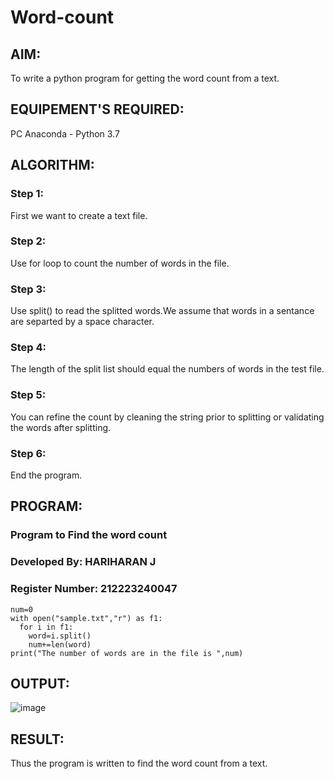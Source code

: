 # Word-count
## AIM:
To write a python program for getting the word count from a text.
## EQUIPEMENT'S REQUIRED: 
PC
Anaconda - Python 3.7
## ALGORITHM: 
### Step 1:
First we want to create a text file.

### Step 2: 
Use for loop to count the number of words in the file.
 
### Step 3: 
Use split() to read the splitted words.We assume that words in a sentance are separted by a space character.


### Step 4: 
The length of the split list should equal the numbers of words in the test file. 

### Step 5: 
You can refine the count by cleaning the string prior to splitting or validating the words after splitting.

### Step 6: 
End the program.

## PROGRAM:
### Program to Find the word count
### Developed By: HARIHARAN J
### Register Number: 212223240047
```
num=0
with open("sample.txt","r") as f1:
  for i in f1:
    word=i.split()
    num+=len(word)
print("The number of words are in the file is ",num)
```

## OUTPUT:
![image](https://github.com/HariharanJayavel/Word-count/assets/144870546/2bc2d07b-e495-4ed0-90db-5373b1277c1a)

## RESULT:
Thus the program is written to find the word count from a text.
